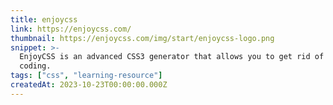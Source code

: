 ```yaml
---
title: enjoycss
link: https://enjoycss.com/
thumbnail: https://enjoycss.com/img/start/enjoycss-logo.png
snippet: >-
  EnjoyCSS is an advanced CSS3 generator that allows you to get rid of routine
  coding.
tags: ["css", "learning-resource"]
createdAt: 2023-10-23T00:00:00.000Z
---
```


